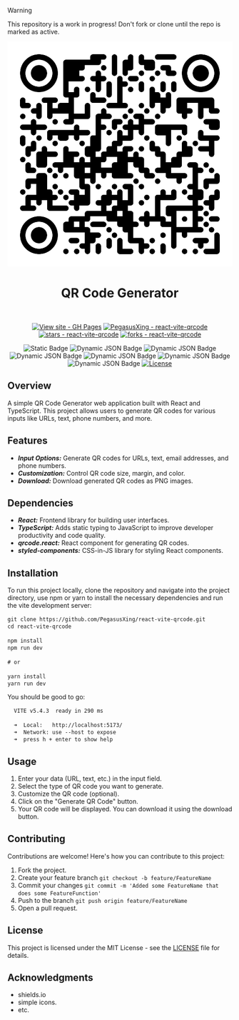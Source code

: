 
> [!WARNING]
> This repository is a work in progress! Don't fork or clone until the repo is marked as active.

<!--suppress HtmlDeprecatedAttribute -->
<div class="project-badges" align=center>

![Sample screenshot](src/assets/qr.svg)

# QR Code Generator
<br>

[![View site - GH Pages](https://img.shields.io/badge/View_site-Netlify-2ea44f?style=flat)](https://pegasusxing.github.io/react-vite-qrcode/)
[![PegasusXing - react-vite-qrcode](https://img.shields.io/static/v1?label=PegasusXing&message=react-vite-qrcode&color=blue&logo=github)](https://github.com/PegasusXing/react-vite-qrcode "Go to GitHub repo")
[![stars - react-vite-qrcode](https://img.shields.io/github/stars/PegasusXing/react-vite-qrcode?style=social)](https://github.com/PegasusXing/react-vite-qrcode)
[![forks - react-vite-qrcode](https://img.shields.io/github/forks/PegasusXing/react-vite-qrcode?style=social)](https://github.com/PegasusXing/react-vite-qrcode)



![Static Badge](https://img.shields.io/badge/status-active-AAFF00)
![Dynamic JSON Badge](https://img.shields.io/badge/dynamic/json?url=https%3A%2F%2Fraw.githubusercontent.com%2FPegasusXing%2Freact-vite-qrcode%2Fmain%2Fpackage.json&query=%24.version&style=flat&label=version&color=06B6D4)
![Dynamic JSON Badge](https://img.shields.io/badge/dynamic/json?url=https%3A%2F%2Fraw.githubusercontent.com%2FPegasusXing%2Freact-vite-qrcode%2Fmain%2Fpackage.json&query=%24.devDependencies.vite&style=flat&logo=vite&label=vite&color=646CFF)
![Dynamic JSON Badge](https://img.shields.io/badge/dynamic/json?url=https%3A%2F%2Fraw.githubusercontent.com%2FPegasusXing%2Freact-vite-qrcode%2Fmain%2Fpackage.json&query=%24.dependencies.react&style=flat&logo=react&label=react&color=61DAFB)
![Dynamic JSON Badge](https://img.shields.io/badge/dynamic/json?url=https%3A%2F%2Fraw.githubusercontent.com%2FPegasusXing%2Freact-vite-qrcode%2Fmain%2Fpackage.json&query=%24.devDependencies.typescript&style=flat&logo=typescript&label=typescript&color=3178C6)
![Dynamic JSON Badge](https://img.shields.io/badge/dynamic/json?url=https%3A%2F%2Fraw.githubusercontent.com%2FPegasusXing%2Freact-vite-qrcode%2Fmain%2Fpackage.json&query=%24.devDependencies.eslint&style=flat&logo=eslint&label=eslint&color=4B32C3)
![Dynamic JSON Badge](https://img.shields.io/badge/dynamic/json?url=https%3A%2F%2Fraw.githubusercontent.com%2FPegasusXing%2Freact-vite-qrcode%2Fmain%2Fpackage.json&query=%24.dependencies%5B%22qrcode.react%22%5D&style=flat&logo=data%3Aimage%2Fsvg%2Bxml%3Bbase64%2CPHN2ZyB4bWxucz0iaHR0cDovL3d3dy53My5vcmcvMjAwMC9zdmciIGVuYWJsZS1iYWNrZ3JvdW5kPSJuZXcgMCAwIDI0IDI0IiBoZWlnaHQ9IjI0IiB2aWV3Qm94PSIwIDAgMjQgMjQiIHdpZHRoPSIyNCI%2BPGc%2BPHJlY3QgZmlsbD0ibm9uZSIgaGVpZ2h0PSIyNCIgd2lkdGg9IjI0Ii8%2BPC9nPjxnPjxnPjxwYXRoIGQ9Ik0zLDExaDhWM0gzVjExeiBNNSw1aDR2NEg1VjV6Ii8%2BPHBhdGggZD0iTTMsMjFoOHYtOEgzVjIxeiBNNSwxNWg0djRINVYxNXoiLz48cGF0aCBkPSJNMTMsM3Y4aDhWM0gxM3ogTTE5LDloLTRWNWg0Vjl6Ii8%2BPHJlY3QgaGVpZ2h0PSIyIiB3aWR0aD0iMiIgeD0iMTkiIHk9IjE5Ii8%2BPHJlY3QgaGVpZ2h0PSIyIiB3aWR0aD0iMiIgeD0iMTMiIHk9IjEzIi8%2BPHJlY3QgaGVpZ2h0PSIyIiB3aWR0aD0iMiIgeD0iMTUiIHk9IjE1Ii8%2BPHJlY3QgaGVpZ2h0PSIyIiB3aWR0aD0iMiIgeD0iMTMiIHk9IjE3Ii8%2BPHJlY3QgaGVpZ2h0PSIyIiB3aWR0aD0iMiIgeD0iMTUiIHk9IjE5Ii8%2BPHJlY3QgaGVpZ2h0PSIyIiB3aWR0aD0iMiIgeD0iMTciIHk9IjE3Ii8%2BPHJlY3QgaGVpZ2h0PSIyIiB3aWR0aD0iMiIgeD0iMTciIHk9IjEzIi8%2BPHJlY3QgaGVpZ2h0PSIyIiB3aWR0aD0iMiIgeD0iMTkiIHk9IjE1Ii8%2BPC9nPjwvZz48L3N2Zz4%3D&logoColor=ffffff&label=qrcode%20react)
[![License](https://img.shields.io/badge/License-MIT-blue)](#license)

</div>

## Overview
A simple QR Code Generator web application built with React and TypeScript. This project allows users to generate QR codes for various inputs like URLs, text, phone numbers, and more.

## Features
* ***Input Options:*** Generate QR codes for URLs, text, email addresses, and phone numbers.
* ***Customization:*** Control QR code size, margin, and color.
* ***Download:*** Download generated QR codes as PNG images.

## Dependencies
* ***React:*** Frontend library for building user interfaces.
* ***TypeScript:*** Adds static typing to JavaScript to improve developer productivity and code quality.
* ***qrcode.react:*** React component for generating QR codes.
* ***styled-components:*** CSS-in-JS library for styling React components.

## Installation
To run this project locally, clone the repository and navigate into the project directory, use npm or yarn to install the necessary dependencies and run the vite development server:
```
git clone https://github.com/PegasusXing/react-vite-qrcode.git
cd react-vite-qrcode

npm install
npm run dev

# or

yarn install
yarn run dev
```
You should be good to go:
```
  VITE v5.4.3  ready in 290 ms

  ➜  Local:   http://localhost:5173/ 
  ➜  Network: use --host to expose
  ➜  press h + enter to show help
```

## Usage
1. Enter your data (URL, text, etc.) in the input field.
2. Select the type of QR code you want to generate.
3. Customize the QR code (optional).
4. Click on the "Generate QR Code" button.
5. Your QR code will be displayed. You can download it using the download button.

## Contributing
Contributions are welcome! Here's how you can contribute to this project:
1. Fork the project.
2. Create your feature branch ``` git checkout -b feature/FeatureName ```
3. Commit your changes ``` git commit -m 'Added some FeatureName that does some FeatureFunction' ```
4. Push to the branch ``` git push origin feature/FeatureName ```
5. Open a pull request.

## License
This project is licensed under the MIT License - see the [LICENSE](https://github.com/PegasusXing/react-vite-qrcode/blob/main/LICENSE.md) file for details.

## Acknowledgments
* shields.io
* simple icons.
* etc.
